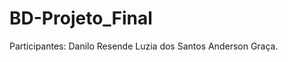 # BD-Projeto_Final

Participantes: Danilo Resende
               Luzia dos Santos
               Anderson Graça.
